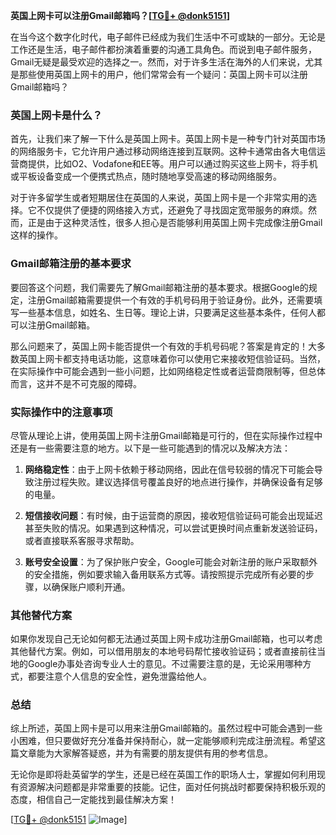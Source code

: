 **英国上网卡可以注册Gmail邮箱吗？[[TG💪+ @donk5151](https://t.me/s/donk5151)]**

在当今这个数字化时代，电子邮件已经成为我们生活中不可或缺的一部分。无论是工作还是生活，电子邮件都扮演着重要的沟通工具角色。而说到电子邮件服务，Gmail无疑是最受欢迎的选择之一。然而，对于许多生活在海外的人们来说，尤其是那些使用英国上网卡的用户，他们常常会有一个疑问：英国上网卡可以注册Gmail邮箱吗？

### 英国上网卡是什么？

首先，让我们来了解一下什么是英国上网卡。英国上网卡是一种专门针对英国市场的网络服务卡，它允许用户通过移动网络连接到互联网。这种卡通常由各大电信运营商提供，比如O2、Vodafone和EE等。用户可以通过购买这些上网卡，将手机或平板设备变成一个便携式热点，随时随地享受高速的移动网络服务。

对于许多留学生或者短期居住在英国的人来说，英国上网卡是一个非常实用的选择。它不仅提供了便捷的网络接入方式，还避免了寻找固定宽带服务的麻烦。然而，正是由于这种灵活性，很多人担心是否能够利用英国上网卡完成像注册Gmail这样的操作。

### Gmail邮箱注册的基本要求

要回答这个问题，我们需要先了解Gmail邮箱注册的基本要求。根据Google的规定，注册Gmail邮箱需要提供一个有效的手机号码用于验证身份。此外，还需要填写一些基本信息，如姓名、生日等。理论上讲，只要满足这些基本条件，任何人都可以注册Gmail邮箱。

那么问题来了，英国上网卡能否提供一个有效的手机号码呢？答案是肯定的！大多数英国上网卡都支持电话功能，这意味着你可以使用它来接收短信验证码。当然，在实际操作中可能会遇到一些小问题，比如网络稳定性或者运营商限制等，但总体而言，这并不是不可克服的障碍。

### 实际操作中的注意事项

尽管从理论上讲，使用英国上网卡注册Gmail邮箱是可行的，但在实际操作过程中还是有一些需要注意的地方。以下是一些可能遇到的情况以及解决方法：

1. **网络稳定性**：由于上网卡依赖于移动网络，因此在信号较弱的情况下可能会导致注册过程失败。建议选择信号覆盖良好的地点进行操作，并确保设备有足够的电量。

2. **短信接收问题**：有时候，由于运营商的原因，接收短信验证码可能会出现延迟甚至失败的情况。如果遇到这种情况，可以尝试更换时间点重新发送验证码，或者直接联系客服寻求帮助。

3. **账号安全设置**：为了保护账户安全，Google可能会对新注册的账户采取额外的安全措施，例如要求输入备用联系方式等。请按照提示完成所有必要的步骤，以确保账户顺利开通。

### 其他替代方案

如果你发现自己无论如何都无法通过英国上网卡成功注册Gmail邮箱，也可以考虑其他替代方案。例如，可以借用朋友的本地号码帮忙接收验证码；或者直接前往当地的Google办事处咨询专业人士的意见。不过需要注意的是，无论采用哪种方式，都要注意个人信息的安全性，避免泄露给他人。

### 总结

综上所述，英国上网卡是可以用来注册Gmail邮箱的。虽然过程中可能会遇到一些小困难，但只要做好充分准备并保持耐心，就一定能够顺利完成注册流程。希望这篇文章能为大家解答疑惑，并为有需要的朋友提供有用的参考信息。

无论你是即将赴英留学的学生，还是已经在英国工作的职场人士，掌握如何利用现有资源解决问题都是非常重要的技能。记住，面对任何挑战时都要保持积极乐观的态度，相信自己一定能找到最佳解决方案！

[[TG💪+ @donk5151](https://t.me/s/donk5151) ![Image](https://i.postimg.cc/rwNCRYN7/Snipaste-2025-04-30-17-27-05.png)]